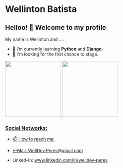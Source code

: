 # Wellinton Batista

<!--
![206733](https://user-images.githubusercontent.com/76192977/118409517-314aca00-b661-11eb-9bea-401885fb4683.gif)
**WellPeres/WellPeres** is a ✨ _special_ ✨ repository because its `README.md` (this file) appears on your GitHub profile.
### Hi there 👋
Here are some ideas to get you started:

- 🔭 I’m currently working on ...
- 🌱 I’m currently learning ...
- 👯 I’m looking to collaborate on ...
- 🤔 I’m looking for help with ...
- 💬 Ask me about ...
- 📫 How to reach me: ...
- 😄 Pronouns: ...
- ⚡ Fun fact: ...
-->
## Helloo! 👋 Welcome to my profile

My name is Wellinton and ...:

- 🌱 I’m currently learning  **Python** and **Django**.
- 🤔 I'm looking for the first chance to stage.



<div>
    <a href="https://github.com/wheslleyrimar">
    <img height="180em" src="https://github-readme-stats.vercel.app/api/top-langs/?username=WellPeres&layout=compact&langs_count=7&theme=dracula"/>
    <img height="180em" src="https://github-readme-stats.vercel.app/api?username=WellPeres&show_icons=true&theme=dracula&include_all_commits=true&count_private=true"/>
</div>
  
### Social Networks:


- 📫 How to reach me: 
  
- E-Mail: WellDev.Peres@gmail.com
- Linked-In: www.linkedin.com/in/welldev-peres




